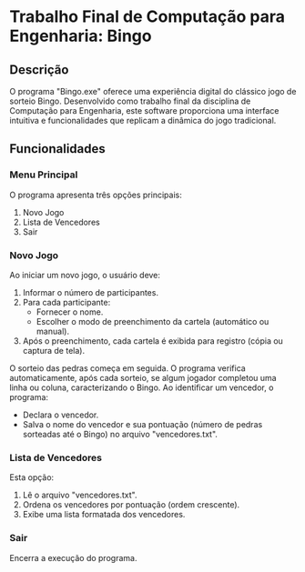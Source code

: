 # Trabalho Final de Computação para Engenharia: Bingo 

## Descrição

O programa "Bingo.exe" oferece uma experiência digital do clássico jogo de sorteio Bingo. Desenvolvido como trabalho final da disciplina de Computação para Engenharia, este software proporciona uma interface intuitiva e funcionalidades que replicam a dinâmica do jogo tradicional.

## Funcionalidades

### Menu Principal

O programa apresenta três opções principais:

1. Novo Jogo
2. Lista de Vencedores
3. Sair

### Novo Jogo

Ao iniciar um novo jogo, o usuário deve:

1. Informar o número de participantes.
2. Para cada participante:
   - Fornecer o nome.
   - Escolher o modo de preenchimento da cartela (automático ou manual).
3. Após o preenchimento, cada cartela é exibida para registro (cópia ou captura de tela).

O sorteio das pedras começa em seguida. O programa verifica automaticamente, após cada sorteio, se algum jogador completou uma linha ou coluna, caracterizando o Bingo. Ao identificar um vencedor, o programa:

- Declara o vencedor.
- Salva o nome do vencedor e sua pontuação (número de pedras sorteadas até o Bingo) no arquivo "vencedores.txt".

### Lista de Vencedores

Esta opção:

1. Lê o arquivo "vencedores.txt".
2. Ordena os vencedores por pontuação (ordem crescente).
3. Exibe uma lista formatada dos vencedores.

### Sair

Encerra a execução do programa.

